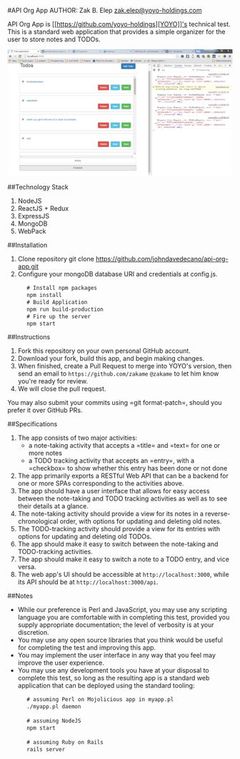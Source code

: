 #API Org App
AUTHOR: Zak B. Elep <zak.elep@yoyo-holdings.com>

API Org App is [[https://github.com/yoyo-holdings][YOYO]]'s technical test.  This is a standard web
application that provides a simple organizer for the user to store notes
and TODOs.

![My Image](https://raw.githubusercontent.com/johndavedecano/api-org-app/master/screenshot.png)

##Technology Stack

1. NodeJS
2. ReactJS + Redux
3. ExpressJS
4. MongoDB
5. WebPack

##Installation
  1. Clone repository git clone https://github.com/johndavedecano/api-org-app.git
  2. Configure your mongoDB database URI and credentials at config.js.

```
      # Install npm packages
      npm install
      # Build Application
      npm run build-production
      # Fire up the server
      npm start
```
##Instructions

  1. Fork this repository on your own personal GitHub account.
  2. Download your fork, build this app, and begin making changes.
  3. When finished, create a Pull Request to merge into YOYO's version,
     then send an email to ```https://github.com/zakame``` ```@zakame``` to let him know you're ready for
     review.
  4. We will close the pull request.

  You may also submit your commits using =git format-patch=, should you
  prefer it over GitHub PRs.

##Specifications

  1. The app consists of two major activities:
     - a note-taking activity that accepts a =title= and =text= for one
       or more notes
     - a TODO tracking activity that accepts an =entry=, with a
       =checkbox= to show whether this entry has been done or not done
  2. The app primarily exports a RESTful Web API that can be a backend
     for one or more SPAs corresponding to the activities above.
  3. The app should have a user interface that allows for easy access
     between the note-taking and TODO tracking activities as well as to
     see their details at a glance.
  4. The note-taking activity should provide a view for its notes in a
     reverse-chronological order, with options for updating and deleting
     old notes.
  5. The TODO-tracking activity should provide a view for its entries
     with options for updating and deleting old TODOs.
  6. The app should make it easy to switch between the note-taking and
     TODO-tracking activities.
  7. The app should make it easy to switch a note to a TODO entry, and
     vice versa.
  8. The web app's UI should be accessible at ```http://localhost:3000```,
     while its API should be at ```http://localhost:3000/api```.

##Notes

  - While our preference is Perl and JavaScript, you may use any
    scripting language you are comfortable with in completing this test,
    provided you supply appropriate documentation; the level of
    verbosity is at your discretion.
  - You may use any open source libraries that you think would be useful
    for completing the test and improving this app.
  - You may implement the user interface in any way that you feel may
    improve the user experience.
  - You may use any development tools you have at your disposal to
    complete this test, so long as the resulting app is a standard web
    application that can be deployed using the standard tooling:

```
      # assuming Perl on Mojolicious app in myapp.pl
      ./myapp.pl daemon

      # assuming NodeJS
      npm start

      # assuming Ruby on Rails
      rails server
```
